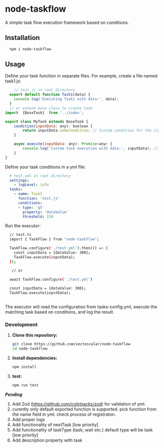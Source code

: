 # node-taskflow

A simple task flow execution framework based on conditions.

## Installation

```bash
  npm i node-taskflow
```

## Usage
Define your task function in separate files.
For example, create a file named task1.js:
```javascript
    // test.js in root directory
  export default function Task1(data) {  
    console.log('Executing Task1 with data:', data);  
  }
  // or extend base class to create task
import  {BaseTask}  from '../index';

export class MyTask extends BaseTask {
    condition(inputData: any): boolean {
        return inputData.someCondition; // Custom condition for the class
    }

    async execute(inputData: any): Promise<any> {
        console.log('Custom task execution with data:', inputData); // Custom task execution logic
    }
}


```

Define your task conditions in a yml file:

```yaml
  # test.yml in root directory
  settings:
    - logLevel: info
  tasks:
    - name: Task1
      function: 'test.js'
      conditions:
      - type: 'gt'
        property: 'dataValue'
        threshold: 150

```
Run the executor:

```bash
  // test.ts
  import { TaskFlow } from "node-taskflow";

  TaskFlow.configure('./test.yml').then(() => {
    const inputData = {dataValue: 300};
    TaskFlow.execute(inputData);    
  });

   // or 

  await TaskFlow.configure('./test.yml')
    
  const inputData = {dataValue: 300};
  TaskFlow.execute(inputData);    
  
```

The executor will read the configuration from tasks-config.yml, execute the matching task based on conditions, and log the result.


### Development

1. **Clone this repository:**
   ``` bash
   git clone https://github.com/vectoscalar/node-taskflow
   cd node-taskflow
   ```
2. **Install dependencies:**
    ``` bash
    npm install
    ```
3. **test:**
    ``` bash
    npm run test
    ```


***Pending***
1. Add Zod (https://github.com/colinhacks/zod) for validation of yml.
2. curently only default exported function is supported. pick function from the name field in yml. check process of registraton. 
3. Add proper logs
4. Add functionality of nextTask [low priority]
5. Add functionality of taskType (task, wait etc.) default type will be task [low priority]
6. Add description property with task 
